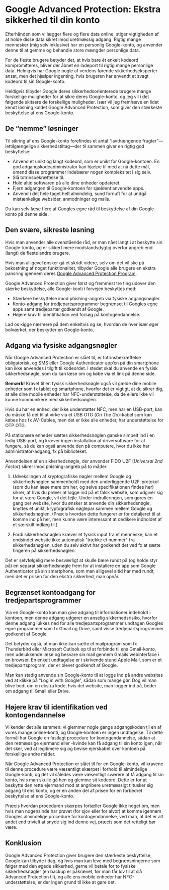 # Google Advanced Protection: Ekstra sikkerhed til din konto

<!--
date: 2019-02-18
excerpt: Google Advanced Protection Program tilbyder øget sikkerhed til brugere med højrisiko Google-konti, ved at kræve fysiske sikkerhedsnøgler, begrænse adgangen for tredjepartsprogrammer og skærpe kravene til kontogendannelse. Det er en stærkere beskyttelse end standard sikkerhedsforanstaltninger, men kommer med begrænsninger.

-->

Efterhånden som vi lægger flere og flere data online, stiger vigtigheden af at holde disse data sikret imod uretmæssig adgang. Rigtig mange mennesker (mig selv inklusive) har en personlig Google-konto, og anvender denne til at gemme og behandle store mængder personlige data.

For de fleste brugere betyder det, at hvis bare ét enkelt kodeord kompromitteres, bliver der åbnet en ladeport til rigtig mange personlige data. Heldigvis har Google nogle af verdens førende sikkerhedseksperter ansat, men det hjælper ingenting, hvis brugeren har anvendt et svagt kodeord til sin Google-konto.

Heldigvis tilbyder Google deres sikkerhedsorienterede brugere mange forskellige muligheder for at sikre deres Google-konto, og jeg vil i det følgende skitsere de forskellige muligheder. Især vil jeg fremhæve en lidet kendt løsning kaldet Google Advanced Protection, som giver den stærkeste beskyttelse af ens Google-konto.

## De “nemme” løsninger

Til sikring af ens Google-konto forefindes et antal “lavthængende frugter”—lettilgængelige sikkerhedstiltag—der til sammen giver en rigtig god beskyttelse:

  - Anvend et unikt og langt kodeord, som er unikt for Google-kontoen. En god adgangskodeadministrator kan hjælpe til med at nå dette mål, omend disse programmer indebærer nogen kompleksitet i sig selv.
  - Slå totrinsbekræftelse til.
  - Hold altid softwaren på alle dine enheder opdateret.
  - Fjern adgangen til Google-kontoen for sjældent anvendte apps.
  - Anvend i det hele taget helt almindelig, sund fornuft for at undgå mistænkelige websider, anmodninger og mails.

Du kan selv læse flere af Googles egne råd til beskyttelse af din Google-konto på denne side.

## Den svære, sikreste løsning

Hvis man anvender alle ovenstående råd, er man nået langt i at beskytte sin Google-konto, og er sikkert mere modstandsdygtig overfor angreb end (langt) de fleste andre brugere.

Hvis man alligevel ønsker gå et skridt videre, selv om det vil ske på bekostning af noget funktionalitet, tilbyder Google alle brugere en ekstra pansring igennem deres [Google Advanced Protection Program](https://landing.google.com/advancedprotection/).

Google Advanced Protection giver først og fremmest tre ting udover den stærke beskyttelse, alle 
Google-konti i forvejen beskyttes med:

  - Stærkere beskyttelse imod phishing-angreb via fysiske adgangsnøgler.
  - Konto-adgang for tredjepartsprogrammer begrænset til Googles egne apps samt tredjeparter godkendt af Google.
  - Højere krav til identifikation ved forsøg på kontogendannelse.

Lad os kigge nærmere på dem enkeltvis og se, hvordan de hver især øger bolværket, der beskytter en Google-konto.

## Adgang via fysiske adgangsnøgler

Når Google Advanced Protection er slået til, er totrinsbekræftelse obligatorisk, og SMS eller Google Authenticator app’en på din smartphone kan ikke anvendes i tilgift til kodeordet. I stedet skal du anvende en fysisk sikkerhedsnøgle, som du kan læse om og købe via et link på denne side.

**Bemærk!** Kravet til en fysisk sikkerhedsnøgle også vil gælde dine mobile enheder som fx tablet og smartphone, hvorfor det er vigtigt, at du sikrer dig, at alle dine mobile enheder har NFC-understøttelse, da de ellers ikke vil kunne kommunikere med sikkerhedsnøglen.

Hvis du har en enhed, der ikke understøtter NFC, men har en USB-port, kan du måske få det til at virke via et USB OTG (*On The Go*)-kabel som kan købes hos fx AV-Cables, men det er ikke alle enheder, har understøttelse for OTP OTG.

På stationære enheder sættes sikkerhedsnøglen ganske simpelt ind i en ledig USB-port, og kræver ingen installation af driversoftware for at fungere, så du kan også anvende den på computere, hvor du ikke har administrator-adgang, fx på biblioteket.

Anvendelsen af en sikkerhedsnøgle, der anvender FIDO U2F (*Universal 2nd Factor*) sikrer imod phishing-angreb på to måder:

  1. Udvekslingen af kryptografiske nøgler mellem Google og sikkerhedsnøglen sammenholdt med den underliggende U2F-protokol (som du kan læse mere om her, og selve specifikationen findes her) sikrer, at hvis du prøver at logge ind på et falsk website, som udgiver sig for at være Google, vil det fejle. Under indrulleringen, som gøres én gang per website, hvor du ønsker at anvende din sikkerhedsnøgle, knyttes et unikt, kryptografisk nøglepar sammen mellem Google og sikkerhedsnøglen. (Præcis hvordan dette fungerer er for detaljeret til at komme ind på her, men kunne være interessant at dedikere indholdet af et særskilt indlæg til.)

  2. Fordi sikkerhedsnøglen kræver et fysisk input fra et menneske, kan et ondsindet website ikke automatisk "trække et nummer" fra sikkerhedsnøglen, uden du selv aktivt har godkendt det ved fx at sætte fingeren på sikkerhedsnøglen.

Det er selvfølgelig mere besværligt at skulle bære rundt på (og holde styr på) en separat sikkerhedsnøgle frem for at installere en app som Google Authenticator på sin smartphone, som man alligevel altid har med rundt, men det er prisen for den ekstra sikkerhed, man opnår.

## Begrænset kontoadgang for tredjepartsprogrammer

Via en Google-konto kan man give adgang til informationer indeholdt i kontoen, men denne adgang udgører en anselig sikkerhedsrisiko, hvorfor denne adgang lukkes ned for alle tredjepartsprogrammer undtagen Googles egne programmer som fx Gmail og Drive, samt visse tredjepartsprogrammer godkendt af Google.

Det betyder også, at man ikke kan sætte et mailprogram som fx Thunderbird eller Microsoft Outlook op til at forbinde til ens Gmail-konto, men udelukkende læse og besvare sin mail gennem Gmails webinterface i en browser. En enkelt undtagelse er i skrivende stund Apple Mail, som er et tredjepartsprogram, der er blevet godkendt af Google.

Man kan stadig anvende sin Google-konto til at logge ind på andre websites ved at klikke på “Log in with Google”, sådan som mange gør. Dog vil man blive bedt om en ekstra kode, hvis det website, man logger ind på, beder om adgang til Gmail eller Drive.

## Højere krav til identifikation ved kontogendannelse

Vi kender det alle sammen: vi glemmer nogle gange adgangskoden til en af vores mange online-konti, og Google-kontoen er ingen undtagelse. Til dette formål har Google en fastlagt procedure for kontogendannelse, sådan at den retmæssige ejermand eller -kvinde kan få adgang til sin konto igen, når det sker, ved at legitimere sig og bevise ejerskabet over kontoen på forskellige andre måder.

Når Google Advanced Protection er slået til for en Google-konto, vil kravene til denne procedure være væsentligt skærpet i forhold til almindelige Google-konti, og det vil således være væsentligt sværere at få adgang til sin konto, hvis man skulle gå hen og glemme sit kodeord. Dette er for at beskytte den rette ejermand mod at angribere uretmæssigt tiltusker sig adgang til ens konto, og er en anden del af prisen for en forbedret beskyttelse af ens Google-konto.

Præcis hvordan proceduren skærpes fortæller Google ikke noget om, men hvis man nogensinde har prøvet (for sjov eller for alvor) at komme igennem Googles almindelige procedure for kontogendannelse, ved man, at det er alt andet end trivielt at snyde sig ind denne vej, præcis som det retteligt bør være.

## Konklusion

Google Advanced Protection giver brugere den stærkeste beskyttelse, Google kan tilbyde i dag, og hvis man kan leve med begrænsningerne som følger med den øgede sikkerhed, gerne vil betale for to fysiske sikkerhedsnøgler (en backup er påkrævet, før man får lov til at slå Advanced Protection til), og alle ens mobile enheder har NFC-understøttelse, er der ingen grund til ikke at gøre det.
